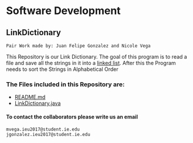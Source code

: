 # Software Development
## LinkDictionary
    Pair Work made by: Juan Felipe Gonzalez and Nicole Vega

This Repository is our Link Dictionary. The goal of this program is to read a file and save all the strings in it into a [linked list](https://www.geeksforgeeks.org/linked-list-in-java/). After this the Program needs to sort the Strings in Alphabetical Order



### The Files included in this Repository are:
  * [README.md](https://github.com/nicolevegai/LinkDictionary_Pair/blob/master/README.md)
  * [LinkDictionary.java](https://github.com/nicolevegai/LinkDictionary_Pair/blob/master/src/LinkDictionary.java)

#### To contact the collaborators please write us an email
    mvega.ieu2017@student.ie.edu
    jgonzalez.ieu2017@student.ie.edu
